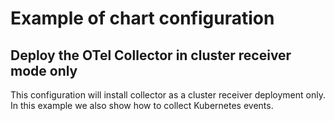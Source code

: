 # Example of chart configuration

## Deploy the OTel Collector in cluster receiver mode only
This configuration will install collector as a cluster receiver deployment only.
In this example we also show how to collect Kubernetes events.
